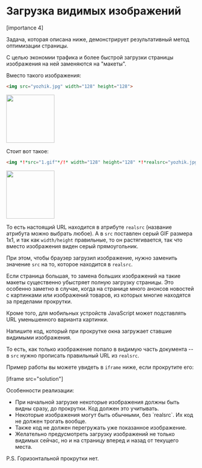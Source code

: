 # Загрузка видимых изображений

[importance 4]

Задача, которая описана ниже, демонстрирует результативный метод оптимизации страницы.

С целью экономии трафика и более быстрой загрузки страницы изображения на ней заменяются на "макеты".

Вместо такого изображения:

```html
<img src="yozhik.jpg" width="128" height="128">
```

<img src="https://js.cx/clipart/yozhik.jpg" width="128" height="128">


Стоит вот такое:

```html
<img *!*src="1.gif"*/!* width="128" height="128" *!*realsrc="yozhik.jpg"*/!*>
```

<img src="https://js.cx/lazyimg/1.gif" width="128" height="128">

То есть настоящий URL находится в атрибуте `realsrc` (название атрибута можно выбрать любое). А в `src` поставлен серый GIF размера 1x1, и так как `width/height` правильные, то он растягивается, так что вместо изображения виден серый прямоугольник. 

При этом, чтобы браузер загрузил изображение, нужно заменить значение `src` на то, которое находится в `realsrc`.

Если страница большая, то замена больших изображений на такие макеты существенно убыстряет полную загрузку страницы. Это особенно заметно в случае, когда на странице много анонсов новостей с картинками или изображений товаров, из которых многие находятся за пределами прокрутки.

Кроме того, для мобильных устройств JavaScript может подставлять URL уменьшенного варианта картинки.

Напишите код, который при прокрутке окна загружает ставшие видимыми изображения.

То есть, как только изображение попало в видимую часть документа -- в `src` нужно прописать правильный URL из `realsrc`. 

Пример работы вы можете увидеть в `iframe` ниже, если прокрутите его: 

[iframe src="solution"]

Особенности реализации:
<ul>
<li>При начальной загрузке некоторые изображения должны быть видны сразу, до прокрутки. Код должен это учитывать.</li>
<li>Некоторые изображения могут быть обычными, без `realsrc`. Их код не должен трогать вообще.</li>
<li>Также код не должен перегружать уже показанное изображение.</li>
<li>Желательно предусмотреть загрузку изображений не только видимых сейчас, но и на страницу вперед и назад от текущего места.</li>
</ul>

P.S. Горизонтальной прокрутки нет.